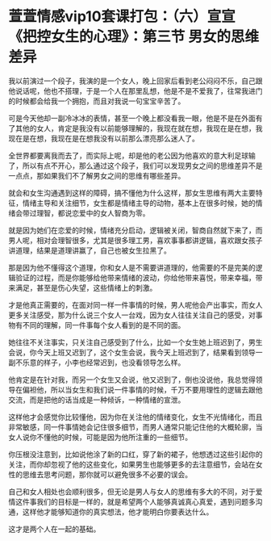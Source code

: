 # 萱萱情感vip10套课打包：（六）宣宣《把控女生的心理》：第三节 男女的思维差异

我以前演过一个段子，我演的是一个女人，晚上回家后看到老公闷闷不乐，自己跟他说话呢，他也不搭理，于是一个人在那里乱想，他是不是不爱我了，往常我进门的时候都会给我一个拥抱，而且对我说一句宝宝辛苦了。

可是今天他却一副冷冰冰的表情，甚至一个晚上都没看我一眼，他是不是在外面有了其他的女人，肯定是我没有以前能够理解的，我现在就在想，我现在是在想，我现在是在想，我现在是在想我没有以前那么漂亮那么迷人了。

全世界都要离我而去了，而实际上呢，却是他的老公因为他喜欢的意大利足球输了，所以有点不开心，那么通过这个段子，我们可以发现男女之间的思维差异不是一点点，那如果我们不了解男女之间的思维有哪些差异。

就会和女生沟通遇到这样的障碍，搞不懂他为什么这样，那女生思维有两大主要特征，情绪主导和关注细节，女生都是情绪主导的动物，基本上在很多时候，她的情绪会带过理智，都说恋爱中的女人智商为零。

就是因为她们在恋爱的时候，情绪充分启动，逻辑被关闭，智商自然就下来了，而男人呢，相对会理智很多，尤其是很多理工男，喜欢事事都讲逻辑，喜欢跟女孩子讲道理，结果是道理讲赢了，自己也被女生拉黑了。

那是因为他不懂得这个道理，你和女人是不需要讲道理的，他需要的不是完美的逻辑验证的过程，而是你能够给他带来情绪的波动，你给他带来喜悦，带来幸福，带来满足，甚至是伤心失望，这些情绪上的刺激。

才是他真正需要的，在面对同一样一件事情的时候，男人呢他会产出事实，而女人更多关注感受，那为什么说三个女人一台戏，因为女人往往关注自己的感受，对事物有不同的理解，同一件事每个女人看到的是不同的面。

她往往不关注事实，只关注自己感受到了什么，比如一个女生她上班迟到了，男生会说，你今天上班又迟到了，这个女生会说，我今天上班迟到了，结果看到领导一副不乐意的样子，小李也经常迟到，也没看领导怎么样。

他肯定是在针对我，而另一个女生又会说，他又迟到了，倒也没说他，我总觉得领导在偏袒他，所以当女生和我们说一件事情的时候，千万不要用理性的逻辑去跟他交流，而是把他的话当成是一种倾诉，一种情绪的宣泄。

这样他才会感觉你比较懂他，因为你在关注他的情绪变化，女生不光情绪化，而且非常敏感，同一件事情她会记住很多细节，而男人通常只能记住他的大概轮廓，当女人说你不懂他的时候，可能是因为他所注重的一些细节。

你压根没注意到，比如说他涂了新的口红，穿了新的裙子，他想透过这些引起你的关注，而你却忽视了他的这些变化，如果男生也能够更多的去注意细节，会站在女性的思维去思考问题，那你就可以避免很多不必要的误会。

自己和女人相处也会顺利很多，但无论是男人与女人的思维有多大的不同，对于爱情这件事我们的目标是一样的，就是希望两个人能够真诚真心真爱，遇到问题多沟通，这样他才能够知道你的真实想法，他才能明白你要表达什么。

这才是两个人在一起的基础。